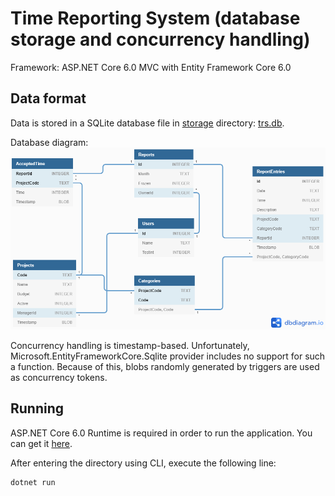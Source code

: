 # Time Reporting System (database storage and concurrency handling)

Framework: ASP.NET Core 6.0 MVC with Entity Framework Core 6.0

## Data format

Data is stored in a SQLite database file in [storage](storage) directory: [trs.db](storage/trs.db).

Database diagram:
![database diagram](db_diagram.png)

Concurrency handling is timestamp-based. Unfortunately, Microsoft.EntityFrameworkCore.Sqlite provider includes no support for such a function. Because of this, blobs randomly generated by triggers are used as concurrency tokens.

## Running

ASP.NET Core 6.0 Runtime is required in order to run the application. You can get it [here](https://dotnet.microsoft.com/en-us/download/dotnet/6.0).

After entering the directory using CLI, execute the following line:
```
dotnet run
```
